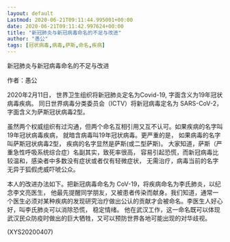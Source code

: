 ```yaml
---
layout: default
Lastmod: 2020-06-21T09:11:44.995001+00:00
date: 2020-06-21T09:11:42.997624+00:00
title: "新冠肺炎与新冠病毒命名的不足与改进"
author: "愚公"
tags: [冠状病毒,病毒,萨斯,命名,疾病]
---
```


新冠肺炎与新冠病毒命名的不足与改进

作者：愚公

2020年2月11日， 世界卫生组织将新冠肺炎定名为Covid-19, 字面含义为19年冠状病毒疾病。 同日世界病毒分类委员会（ICTV）将新冠病毒定名为 SARS-CoV-2， 字面含义为萨斯冠状病毒2型。

虽然两个权威组织有过沟通，但两个命名互相引用又互不认可。如果疾病的名字叫19年冠状病毒疾病， 就暗含病毒叫19年冠状病毒。更严重的是， 如果病毒的名字叫萨斯冠状病毒2型， 疾病的名字显然是萨斯(或二型萨斯)。 大家知道，萨斯（严重急性呼吸系统综合症）名副其实，致死率很高， 容易引起恐慌，而新冠病毒比较温和，感染者中多数没有症状或者仅有轻微症状， 无需治疗，病毒当前的名字无异于狐假虎威吓唬公众。

本人的改进办法如下。把新冠病毒命名为 CoV-19，将疾病命名为李氏肺炎，以纪念李文亮医生， 他最先提醒同学朋友，又被患者传染而献身。我们知道，通常一个医生必须对某种疾病的发现研究治疗做出公认的贡献才会被命名。李医生人好心好，叫李氏肺炎可以消除恐慌， 稳定情绪。 他在武汉工作，这一命名既可以体现武汉民众防疫时做出的巨大牺牲，又可以预防世界各地可能出现的对华歧视。

(XYS20200407)

